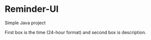 # Reminder-UI
Simple Java project

First box is the time (24-hour format) and second box is description.
